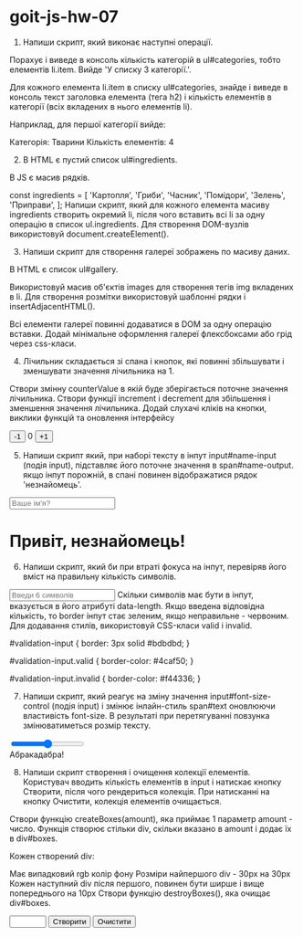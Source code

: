 # goit-js-hw-07

1. Напиши скрипт, який виконає наступні операції.

Порахує і виведе в консоль кількість категорій в ul#categories, тобто елементів li.item. Вийде 'У списку 3 категорії.'.

Для кожного елемента li.item в списку ul#categories, знайде і виведе в консоль текст заголовка елемента (тега h2) і кількість елементів в категорії (всіх вкладених в нього елементів li).

Наприклад, для першої категорії вийде:

Категорія: Тварини
Кількість елементів: 4

2. В HTML є пустий список ul#ingredients.

<ul id="ingredients"></ul>
В JS є масив рядків.

const ingredients = [
'Картопля',
'Гриби',
'Часник',
'Помідори',
'Зелень',
'Приправи',
];
Напиши скрипт, який для кожного елемента масиву ingredients створить окремий li, після чого вставить всі li за одну операцію в список ul.ingredients. Для створення DOM-вузлів використовуй document.createElement().

3. Напиши скрипт для створення галереї зображень по масиву даних.

В HTML є список ul#gallery.

<ul id="gallery"></ul>
Використовуй масив об'єктів images для створення тегів img вкладених в li. Для створення розмітки використовуй шаблонні рядки і insertAdjacentHTML().

Всі елементи галереї повинні додаватися в DOM за одну операцію вставки.
Додай мінімальне оформлення галереї флексбоксами або грід через css-класи.

4. Лічильник складається зі спана і кнопок, які повинні збільшувати і зменшувати значення лічильника на 1.

Створи змінну counterValue в якій буде зберігається поточне значення лічильника.
Створи функції increment і decrement для збільшення і зменшення значення лічильника.
Додай слухачі кліків на кнопки, виклики функцій та оновлення інтерфейсу

<div id="counter">
  <button type="button" data-action="decrement">-1</button>
  <span id="value">0</span>
  <button type="button" data-action="increment">+1</button>
</div>

5. Напиши скрипт який, при наборі тексту в інпут input#name-input (подія input), підставляє його поточне значення в span#name-output. якщо інпут порожній, в спані повинен відображатися рядок 'незнайомець'.

<input type="text" placeholder="Ваше ім'я?" id="name-input" />
<h1>Привіт, <span id="name-output">незнайомець</span>!</h1>

6. Напиши скрипт, який би при втраті фокуса на інпут, перевіряв його вміст на правильну кількість символів.

<input
  type="text"
  id="validation-input"
  data-length="6"
  placeholder="Введи 6 символів"
/>
Скільки символів має бути в інпут, вказується в його атрибуті data-length.
Якщо введена відповідна кількість, то border інпут стає зеленим, якщо неправильне - червоним.
Для додавання стилів, використовуй CSS-класи valid і invalid.

#validation-input {
border: 3px solid #bdbdbd;
}

#validation-input.valid {
border-color: #4caf50;
}

#validation-input.invalid {
border-color: #f44336;
}

7. Напиши скрипт, який реагує на зміну значення input#font-size-control (подія input) і змінює інлайн-стиль span#text оновлюючи властивість font-size. В результаті при перетягуванні повзунка змінюватиметься розмір тексту.

<input id="font-size-control" type="range" />
<br />
<span id="text">Абракадабра!</span>

8. Напиши скрипт створення і очищення колекції елементів. Користувач вводить кількість елементів в input і натискає кнопку Створити, після чого рендериться колекція. При натисканні на кнопку Очистити, колекція елементів очищається.

Створи функцію createBoxes(amount), яка приймає 1 параметр amount - число. Функція створює стільки div, скільки вказано в amount і додає їх в div#boxes.

Кожен створений div:

Має випадковий rgb колір фону
Розміри найпершого div - 30px на 30px
Кожен наступний div після першого, повинен бути ширше і вище попереднього на 10px
Створи функцію destroyBoxes(), яка очищає div#boxes.

<div id="controls">
  <input type="number" min="0" max="100" step="1" />
  <button type="button" data-action="render">Створити</button>
  <button type="button" data-action="destroy">Очистити</button>
</div>

<div id="boxes"></div>
